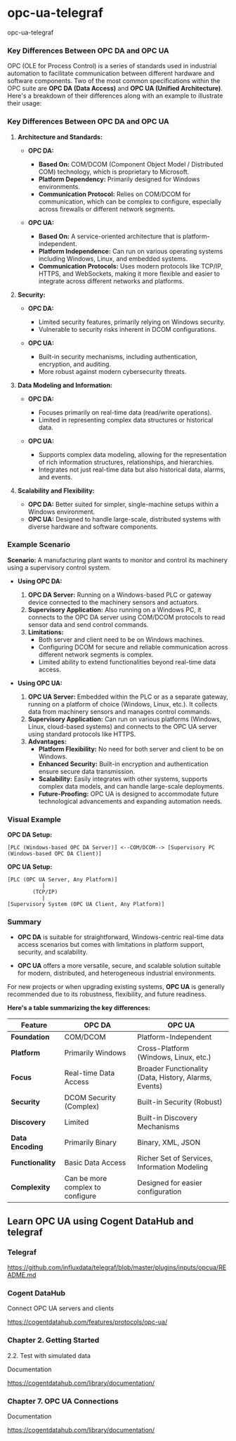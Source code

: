 # opc-ua-telegraf
opc-ua-telegraf


### Key Differences Between OPC DA and OPC UA

OPC (OLE for Process Control) is a series of standards used in industrial automation to facilitate communication between different hardware and software components. Two of the most common specifications within the OPC suite are **OPC DA (Data Access)** and **OPC UA (Unified Architecture)**. Here's a breakdown of their differences along with an example to illustrate their usage:

### **Key Differences Between OPC DA and OPC UA**

1. **Architecture and Standards:**
   - **OPC DA:**
     - **Based On:** COM/DCOM (Component Object Model / Distributed COM) technology, which is proprietary to Microsoft.
     - **Platform Dependency:** Primarily designed for Windows environments.
     - **Communication Protocol:** Relies on COM/DCOM for communication, which can be complex to configure, especially across firewalls or different network segments.
   
   - **OPC UA:**
     - **Based On:** A service-oriented architecture that is platform-independent.
     - **Platform Independence:** Can run on various operating systems including Windows, Linux, and embedded systems.
     - **Communication Protocols:** Uses modern protocols like TCP/IP, HTTPS, and WebSockets, making it more flexible and easier to integrate across different networks and platforms.

2. **Security:**
   - **OPC DA:**
     - Limited security features, primarily relying on Windows security.
     - Vulnerable to security risks inherent in DCOM configurations.
   
   - **OPC UA:**
     - Built-in security mechanisms, including authentication, encryption, and auditing.
     - More robust against modern cybersecurity threats.

3. **Data Modeling and Information:**
   - **OPC DA:**
     - Focuses primarily on real-time data (read/write operations).
     - Limited in representing complex data structures or historical data.
   
   - **OPC UA:**
     - Supports complex data modeling, allowing for the representation of rich information structures, relationships, and hierarchies.
     - Integrates not just real-time data but also historical data, alarms, and events.

4. **Scalability and Flexibility:**
   - **OPC DA:** Better suited for simpler, single-machine setups within a Windows environment.
   - **OPC UA:** Designed to handle large-scale, distributed systems with diverse hardware and software components.

### **Example Scenario**

**Scenario:** A manufacturing plant wants to monitor and control its machinery using a supervisory control system.

- **Using OPC DA:**
  1. **OPC DA Server:** Running on a Windows-based PLC or gateway device connected to the machinery sensors and actuators.
  2. **Supervisory Application:** Also running on a Windows PC, it connects to the OPC DA server using COM/DCOM protocols to read sensor data and send control commands.
  3. **Limitations:** 
     - Both server and client need to be on Windows machines.
     - Configuring DCOM for secure and reliable communication across different network segments is complex.
     - Limited ability to extend functionalities beyond real-time data access.

- **Using OPC UA:**
  1. **OPC UA Server:** Embedded within the PLC or as a separate gateway, running on a platform of choice (Windows, Linux, etc.). It collects data from machinery sensors and manages control commands.
  2. **Supervisory Application:** Can run on various platforms (Windows, Linux, cloud-based systems) and connects to the OPC UA server using standard protocols like HTTPS.
  3. **Advantages:**
     - **Platform Flexibility:** No need for both server and client to be on Windows.
     - **Enhanced Security:** Built-in encryption and authentication ensure secure data transmission.
     - **Scalability:** Easily integrates with other systems, supports complex data models, and can handle large-scale deployments.
     - **Future-Proofing:** OPC UA is designed to accommodate future technological advancements and expanding automation needs.

### **Visual Example**

**OPC DA Setup:**
```
[PLC (Windows-based OPC DA Server)] <--COM/DCOM--> [Supervisory PC (Windows-based OPC DA Client)]
```

**OPC UA Setup:**
```
[PLC (OPC UA Server, Any Platform)]
           |
        (TCP/IP)
           |
[Supervisory System (OPC UA Client, Any Platform)]
```

### **Summary**

- **OPC DA** is suitable for straightforward, Windows-centric real-time data access scenarios but comes with limitations in platform support, security, and scalability.
  
- **OPC UA** offers a more versatile, secure, and scalable solution suitable for modern, distributed, and heterogeneous industrial environments.

For new projects or when upgrading existing systems, **OPC UA** is generally recommended due to its robustness, flexibility, and future readiness.

**Here's a table summarizing the key differences:**

| Feature          | OPC DA                         | OPC UA                            |
|-----------------|---------------------------------|------------------------------------|
| **Foundation**   | COM/DCOM                       | Platform-Independent             |
| **Platform**     | Primarily Windows                | Cross-Platform (Windows, Linux, etc.) |
| **Focus**        | Real-time Data Access          | Broader Functionality (Data, History, Alarms, Events) |
| **Security**     | DCOM Security (Complex)        | Built-in Security (Robust)        |
| **Discovery**    | Limited                        | Built-in Discovery Mechanisms     |
| **Data Encoding** | Primarily Binary               | Binary, XML, JSON                 |
| **Functionality**| Basic Data Access              | Richer Set of Services, Information Modeling |
| **Complexity**   | Can be more complex to configure | Designed for easier configuration |




## Learn OPC UA using Cogent DataHub and telegraf


### Telegraf

https://github.com/influxdata/telegraf/blob/master/plugins/inputs/opcua/README.md

### Cogent DataHub


Connect OPC UA servers and clients


https://cogentdatahub.com/features/protocols/opc-ua/


### Chapter 2. Getting Started

2.2. Test with simulated data


Documentation

https://cogentdatahub.com/library/documentation/

### Chapter 7. OPC UA Connections


Documentation

https://cogentdatahub.com/library/documentation/


